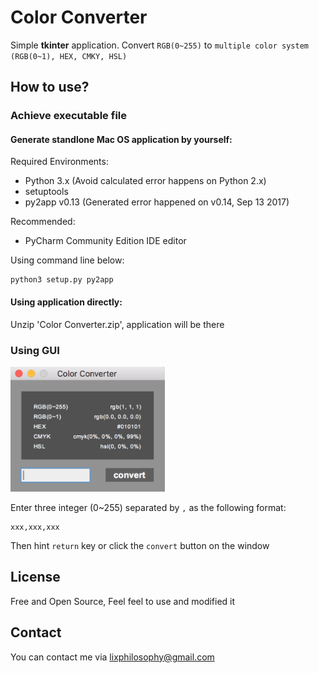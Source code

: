 # Color Converter
Simple **tkinter** application. Convert `RGB(0~255)` to `multiple color system (RGB(0~1), HEX, CMKY, HSL)`

## How to use?

### Achieve executable file

#### Generate standlone Mac OS application by yourself:

Required Environments:

* Python 3.x (Avoid calculated error happens on Python 2.x)
* setuptools
* py2app v0.13 (Generated error happened on v0.14, Sep 13 2017)

Recommended:

* PyCharm Community Edition IDE editor

Using command line below:

```
python3 setup.py py2app
```

#### Using application directly:

Unzip 'Color Converter.zip', application will be there

### Using GUI

<img src="img/screenshot.png" height="200">

Enter three integer (0~255) separated by `,` as the following format:

```
xxx,xxx,xxx
```

Then hint `return` key or click the `convert` button on the window

## License

Free and Open Source, Feel feel to use and modified it

## Contact

You can contact me via lixphilosophy@gmail.com